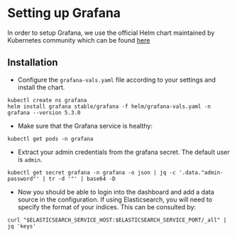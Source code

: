 # Setting up Grafana 
In order to setup Grafana, we use the official Helm chart maintained by Kubernetes community which can be found [here](https://github.com/helm/charts/tree/master/stable/grafana)

## Installation

 * Configure the `grafana-vals.yaml` file according to your settings and install the chart.
  ```console
  kubectl create ns grafana
  helm install grafana stable/grafana -f helm/grafana-vals.yaml -n grafana --version 5.3.0
  ```

 * Make sure that the Grafana service is healthy:
  ```console
  kubectl get pods -n grafana
  ```

 * Extract your admin credentials from the grafana secret. The default user is `admin`. 
  ```console
  kubectl get secret grafana -n grafana -o json | jq -c '.data."admin-password"' | tr -d '"' | base64 -D
  ```
  
 * Now you should be able to login into the dashboard and add a data source in the configuration. If using Elasticsearch, you will need to specify the format of your indices. This can be consulted by:
  ```console
  curl "$ELASTICSEARCH_SERVICE_HOST:$ELASTICSEARCH_SERVICE_PORT/_all" | jq 'keys'
  ```
